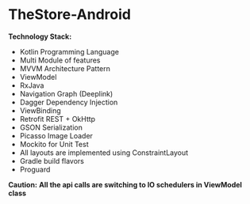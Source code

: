 # TheStore-Android

**Technology Stack:**
- Kotlin Programming Language
- Multi Module of features
- MVVM Architecture Pattern
- ViewModel
- RxJava
- Navigation Graph (Deeplink)
- Dagger Dependency Injection
- ViewBinding
- Retrofit REST + OkHttp
- GSON Serialization
- Picasso Image Loader
- Mockito for Unit Test
- All layouts are implemented using ConstraintLayout
- Gradle build flavors
- Proguard

**Caution:**
**All the api calls are switching to IO schedulers in ViewModel class**
